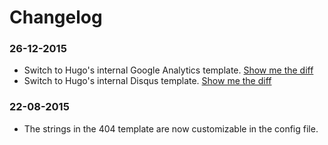 # Changelog

### 26-12-2015

- Switch to Hugo's internal Google Analytics template. [Show me the diff](https://github.com/digitalcraftsman/hugo-hikari-theme/commit/91a6dcdbdd84bcc83e89a3ec1f8579ee3687c3b1)
- Switch to Hugo's internal Disqus template. [Show me the diff](https://github.com/digitalcraftsman/hugo-hikari-theme/commit/644df59caba746f714be6a3e6e70af60b4784e11)

### 22-08-2015

- The strings in the 404 template are now customizable in the config file.